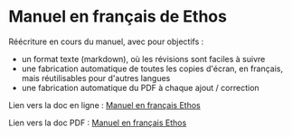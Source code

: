 # Manuel en français de Ethos

Réécriture en cours du manuel, avec pour objectifs :

* un format texte (markdown), où les révisions sont faciles à suivre
* une fabrication automatique de toutes les copies d'écran, en français, mais réutilisables pour d'autres langues
* une fabrication automatique du PDF à chaque ajout / correction

Lien vers la doc en ligne :
[Manuel en français Ethos](https://FrSky-RC.gitbook.io/manuel-francais-ethos)

Lien vers la doc PDF :
[Manuel en français Ethos](https://github.com/FrSkyRC/ethos-manual/releases/download/1.5.15/ethos-french-manual.pdf)
